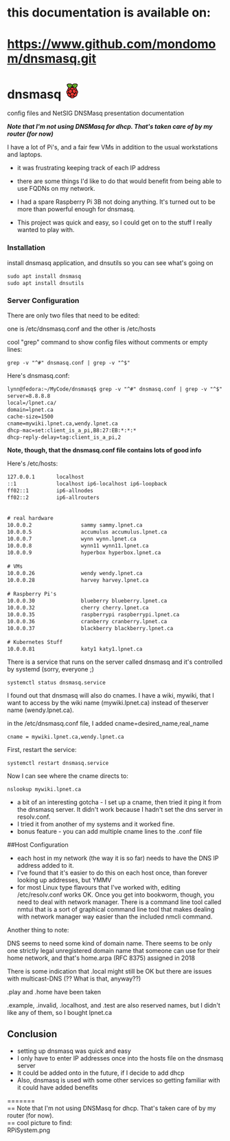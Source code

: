 # this documentation is available on:  

# https://www.github.com/mondomom/dnsmasq.git

# dnsmasq ![Raspberry Pi](images/raspitr.png)
config files and NetSIG DNSMasq presentation documentation

***Note that I'm not using DNSMasq for dhcp.  That's taken care of by my router (for now)***

I have a lot of Pi's, and a fair few VMs in addition to the usual workstations and laptops.
  - it was frustrating keeping track of each IP address
    
  - there are some things I'd like to do that would benefit from being able to use FQDNs on my network.
    
  - I had a spare Raspberry Pi 3B not doing anything.  It's turned out to be more than powerful enough for dnsmasq.
    
  - This project was quick and easy, so I could get on to the stuff I really wanted to play with.

### Installation
install dnsmasq application, and dnsutils so you can see what's going on
```
sudo apt install dnsmasq
sudo apt install dnsutils
```
### Server Configuration
There are only two files that need to be edited:

one is /etc/dnsmasq.conf and the other is /etc/hosts

cool "grep" command to show config files without comments or empty lines:

```
grep -v "^#" dnsmasq.conf | grep -v "^$"
```
Here's dnsmasq.conf:
```
lynn@fedora:~/MyCode/dnsmasq$ grep -v "^#" dnsmasq.conf | grep -v "^$"
server=8.8.8.8
local=/lpnet.ca/
domain=lpnet.ca
cache-size=1500
cname=mywiki.lpnet.ca,wendy.lpnet.ca
dhcp-mac=set:client_is_a_pi,B8:27:EB:*:*:*
dhcp-reply-delay=tag:client_is_a_pi,2
```

**Note, though, that the dnsmasq.conf file contains lots of good info**

Here's /etc/hosts:
```
127.0.0.1       localhost
::1             localhost ip6-localhost ip6-loopback
ff02::1         ip6-allnodes
ff02::2         ip6-allrouters


# real hardware
10.0.0.2                sammy sammy.lpnet.ca
10.0.0.5                accumulus accumulus.lpnet.ca
10.0.0.7                wynn wynn.lpnet.ca
10.0.0.8                wynn11 wynn11.lpnet.ca
10.0.0.9                hyperbox hyperbox.lpnet.ca

# VMs
10.0.0.26               wendy wendy.lpnet.ca
10.0.0.28               harvey harvey.lpnet.ca

# Raspberry Pi's
10.0.0.30               blueberry blueberry.lpnet.ca
10.0.0.32               cherry cherry.lpnet.ca
10.0.0.35               raspberrypi raspberrypi.lpnet.ca
10.0.0.36               cranberry cranberry.lpnet.ca
10.0.0.37               blackberry blackberry.lpnet.ca

# Kubernetes Stuff
10.0.0.81               katy1 katy1.lpnet.ca

```
There is a service that runs on the server called dnsmasq and it's controlled by systemd (sorry, everyone ;)

```
systemctl status dnsmasq.service
```

I found out that dnsmasq will also do cnames.  I have a wiki, mywiki, that I want to access by the wiki name (mywiki.lpnet.ca) instead of theserver name (wendy.lpnet.ca).

in the /etc/dnsmasq.conf file, I added cname=desired_name,real_name
```
cname = mywiki.lpnet.ca,wendy.lpnet.ca
```
First, restart the service:

```
systemctl restart dnsmasq.service
```

Now I can see where the cname directs to:

```
nslookup mywiki.lpnet.ca
```
  * a bit of an interesting gotcha - I set up a cname, then tried it ping it from the dnsmasq server.  It didn't work because I hadn't set the dns server in resolv.conf.
  * I tried it from another of my systems and it worked fine.
  * bonus feature - you can add multiple cname lines to the .conf file

##Host Configuration
  * each host in my network (the way it is so far) needs to have the DNS IP address added to it.
  * I've found that it's easier to do this on each host once, than forever looking up addresses, but YMMV
  * for most Linux type flavours that I've worked with, editing /etc/resolv.conf works OK.  Once you get into bookworm, though, you need to deal with network manager.  There is a command line tool called nmtui that is a sort of graphical command line tool that makes dealing with network manager way easier than the included nmcli command.

Another thing to note:

DNS seems to need some kind of domain name.  There seems to be only one strictly legal unregistered domain name that someone can use for their home network, and that's home.arpa  (RFC 8375) assigned in 2018

There is some indication that .local might still be OK but there are issues with multicast-DNS (?? What is that, anyway??)

.play and .home have been taken

.example, .invalid, .localhost, and .test are also reserved names, but I didn't like any of them, so I bought lpnet.ca

## Conclusion
  * setting up dnsmasq was quick and easy
  * I only have to enter IP addresses once into the hosts file on the dnsmasq server
  * It could be added onto in the future, if I decide to add dhcp
  * Also, dnsmasq is used with some other services so getting familiar with it could have added benefits

=======  
== Note that I'm not using DNSMasq for dhcp.  That's taken care of by my router (for now).  
== cool picture to find:  
RPiSystem.png


